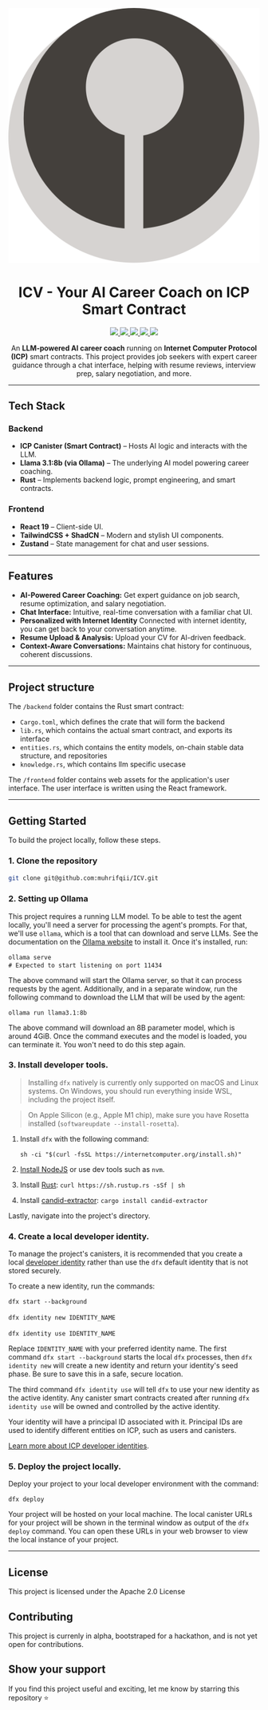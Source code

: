 <p align="center">
  <img src="https://raw.githubusercontent.com/muhrifqii/ICV/master/frontend/public/logo.svg" />
</p>
<h1 align="center">ICV - Your AI Career Coach on ICP Smart Contract</h1>
<p align="center">
  <a href="#">
    <img src="https://img.shields.io/badge/rust-1.85.0-orange"/>
  </a>
  <a href="#">
    <img src="https://img.shields.io/badge/node-18.18.0-blue"/>
  </a>
  <a href="#">
    <img src="https://img.shields.io/badge/dfx-0.25.0-magenta"/>
  </a>
  <a href="https://codecov.io/gh/muhrifqii/ICV">
    <img src="https://codecov.io/gh/muhrifqii/ICV/graph/badge.svg?token=H0IAAX0QPR"/>
  </a>
  <a href="https://github.com/muhrifqii/ICV/blob/master/LICENSE">
    <img src="https://img.shields.io/github/license/muhrifqii/ICV"/>
  </a>
</p>
<p align="center">
An <b>LLM-powered AI career coach</b> running on <b>Internet Computer Protocol (ICP)</b> smart contracts. This project provides job seekers with expert career guidance through a chat interface, helping with resume reviews, interview prep, salary negotiation, and more.
</p>

---

## Tech Stack

### Backend

- **ICP Canister (Smart Contract)** – Hosts AI logic and interacts with the LLM.
- **Llama 3.1:8b (via Ollama)** – The underlying AI model powering career coaching.
- **Rust** – Implements backend logic, prompt engineering, and smart contracts.

### Frontend

- **React 19** – Client-side UI.
- **TailwindCSS + ShadCN** – Modern and stylish UI components.
- **Zustand** – State management for chat and user sessions.

---

## Features

- **AI-Powered Career Coaching:** Get expert guidance on job search, resume optimization, and salary negotiation.
- **Chat Interface:** Intuitive, real-time conversation with a familiar chat UI.
- **Personalized with Internet Identity** Connected with internet identity, you can get back to your conversation anytime.
- **Resume Upload & Analysis:** Upload your CV for AI-driven feedback.
- **Context-Aware Conversations:** Maintains chat history for continuous, coherent discussions.

---

## Project structure

The `/backend` folder contains the Rust smart contract:

- `Cargo.toml`, which defines the crate that will form the backend
- `lib.rs`, which contains the actual smart contract, and exports its interface
- `entities.rs`, which contains the entity models, on-chain stable data structure, and repositories
- `knowledge.rs`, which contains llm specific usecase

The `/frontend` folder contains web assets for the application's user interface. The user interface is written using the React framework.

---

## Getting Started

To build the project locally, follow these steps.

### 1. Clone the repository

```sh
git clone git@github.com:muhrifqii/ICV.git
```

### 2. Setting up Ollama

This project requires a running LLM model. To be able to test the agent locally, you'll need a server for processing the agent's prompts. For that, we'll use `ollama`, which is a tool that can download and serve LLMs.
See the documentation on the [Ollama website](https://ollama.com/) to install it. Once it's installed, run:

```
ollama serve
# Expected to start listening on port 11434
```

The above command will start the Ollama server, so that it can process requests by the agent. Additionally, and in a separate window, run the following command to download the LLM that will be used by the agent:

```
ollama run llama3.1:8b
```

The above command will download an 8B parameter model, which is around 4GiB. Once the command executes and the model is loaded, you can terminate it. You won't need to do this step again.

### 3. Install developer tools.

> Installing `dfx` natively is currently only supported on macOS and Linux systems. On Windows, you should run everything inside WSL, including the project itself.

> On Apple Silicon (e.g., Apple M1 chip), make sure you have Rosetta installed (`softwareupdate --install-rosetta`).

1. Install `dfx` with the following command:

   ```
   sh -ci "$(curl -fsSL https://internetcomputer.org/install.sh)"
   ```

1. [Install NodeJS](https://nodejs.org/en/download/package-manager) or use dev tools such as `nvm`.

1. Install [Rust](https://doc.rust-lang.org/cargo/getting-started/installation.html#install-rust-and-cargo): `curl https://sh.rustup.rs -sSf | sh`

1. Install [candid-extractor](https://crates.io/crates/candid-extractor): `cargo install candid-extractor`

Lastly, navigate into the project's directory.

### 4. Create a local developer identity.

To manage the project's canisters, it is recommended that you create a local [developer identity](https://internetcomputer.org/docs/building-apps/getting-started/identities) rather than use the `dfx` default identity that is not stored securely.

To create a new identity, run the commands:

```
dfx start --background

dfx identity new IDENTITY_NAME

dfx identity use IDENTITY_NAME
```

Replace `IDENTITY_NAME` with your preferred identity name. The first command `dfx start --background` starts the local `dfx` processes, then `dfx identity new` will create a new identity and return your identity's seed phase. Be sure to save this in a safe, secure location.

The third command `dfx identity use` will tell `dfx` to use your new identity as the active identity. Any canister smart contracts created after running `dfx identity use` will be owned and controlled by the active identity.

Your identity will have a principal ID associated with it. Principal IDs are used to identify different entities on ICP, such as users and canisters.

[Learn more about ICP developer identities](https://internetcomputer.org/docs/building-apps/getting-started/identities).

### 5. Deploy the project locally.

Deploy your project to your local developer environment with the command:

```
dfx deploy
```

Your project will be hosted on your local machine. The local canister URLs for your project will be shown in the terminal window as output of the `dfx deploy` command. You can open these URLs in your web browser to view the local instance of your project.

---

## License

This project is licensed under the Apache 2.0 License

## Contributing

This project is currenly in alpha, bootstraped for a hackathon, and is not yet open for contributions.

## Show your support

If you find this project useful and exciting, let me know by starring this repository ⭐️
